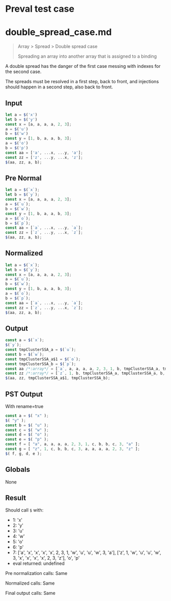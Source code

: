 # Preval test case

# double_spread_case.md

> Array > Spread > Double spread case
>
> Spreading an array into another array that is assigned to a binding

A double spread has the danger of the first case messing with indexes for the second case.

The spreads must be resolved in a first step, back to front, and injections should happen in a second step, also back to front.

## Input

`````js filename=intro
let a = $('x')
let b = $('y')
const x = [a, a, a, a, 2, 3];
a = $('u')
b = $('w')
const y = [1, b, a, a, b, 3];
a = $('o')
b = $('p')
const aa = ['a', ...x, ...y, 'a'];
const zz = ['z', ...y, ...x, 'z'];
$(aa, zz, a, b);
`````

## Pre Normal


`````js filename=intro
let a = $(`x`);
let b = $(`y`);
const x = [a, a, a, a, 2, 3];
a = $(`u`);
b = $(`w`);
const y = [1, b, a, a, b, 3];
a = $(`o`);
b = $(`p`);
const aa = [`a`, ...x, ...y, `a`];
const zz = [`z`, ...y, ...x, `z`];
$(aa, zz, a, b);
`````

## Normalized


`````js filename=intro
let a = $(`x`);
let b = $(`y`);
const x = [a, a, a, a, 2, 3];
a = $(`u`);
b = $(`w`);
const y = [1, b, a, a, b, 3];
a = $(`o`);
b = $(`p`);
const aa = [`a`, ...x, ...y, `a`];
const zz = [`z`, ...y, ...x, `z`];
$(aa, zz, a, b);
`````

## Output


`````js filename=intro
const a = $(`x`);
$(`y`);
const tmpClusterSSA_a = $(`u`);
const b = $(`w`);
const tmpClusterSSA_a$1 = $(`o`);
const tmpClusterSSA_b = $(`p`);
const aa /*:array*/ = [`a`, a, a, a, a, 2, 3, 1, b, tmpClusterSSA_a, tmpClusterSSA_a, b, 3, `a`];
const zz /*:array*/ = [`z`, 1, b, tmpClusterSSA_a, tmpClusterSSA_a, b, 3, a, a, a, a, 2, 3, `z`];
$(aa, zz, tmpClusterSSA_a$1, tmpClusterSSA_b);
`````

## PST Output

With rename=true

`````js filename=intro
const a = $( "x" );
$( "y" );
const b = $( "u" );
const c = $( "w" );
const d = $( "o" );
const e = $( "p" );
const f = [ "a", a, a, a, a, 2, 3, 1, c, b, b, c, 3, "a" ];
const g = [ "z", 1, c, b, b, c, 3, a, a, a, a, 2, 3, "z" ];
$( f, g, d, e );
`````

## Globals

None

## Result

Should call `$` with:
 - 1: 'x'
 - 2: 'y'
 - 3: 'u'
 - 4: 'w'
 - 5: 'o'
 - 6: 'p'
 - 7: ['a', 'x', 'x', 'x', 'x', 2, 3, 1, 'w', 'u', 'u', 'w', 3, 'a'], ['z', 1, 'w', 'u', 'u', 'w', 3, 'x', 'x', 'x', 'x', 2, 3, 'z'], 'o', 'p'
 - eval returned: undefined

Pre normalization calls: Same

Normalized calls: Same

Final output calls: Same
